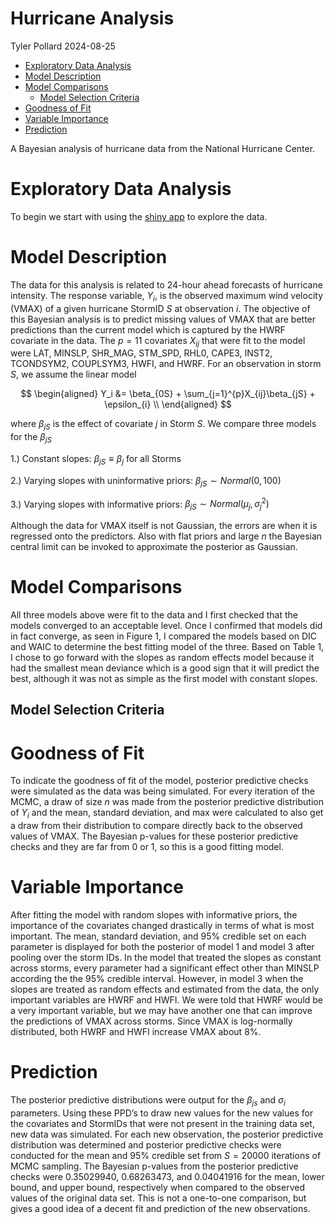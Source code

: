 Hurricane Analysis
================
Tyler Pollard
2024-08-25

<!-- start custom head snippets, customize with your own _includes/head-custom.html file -->

<!-- Setup Google Analytics -->
<!-- {% include head-custom-google-analytics.html %} -->

<!-- You can set your favicon here -->
<!-- link rel="shortcut icon" type="image/x-icon" href="{{ '/favicon.ico' | relative_url }}" -->

<!-- Change content width onfull screen -->
<link rel="stylesheet" href="/assets/css/custom.css">

<!-- MathJax -->
<!-- inline config -->
<script>
  MathJax = {
    tex: {
      inlineMath: [['$', '$'], ['\\(', '\\)']],
      macros: {
      	RR: "{\\bf R}",
      	bold: ["{\\bf #1}", 1],
        indep: "{\\perp \\!\\!\\! \\perp}",
    	}
    },
    svg: {
    fontCache: 'global'
  	},
  };
</script>

<!-- load MathJax -->
<script type="text/javascript" id="MathJax-script" async
  src="https://cdn.jsdelivr.net/npm/mathjax@3/es5/tex-mml-chtml.js">
</script>

<!-- end custom head snippets -->

- [Exploratory Data Analysis](#exploratory-data-analysis)
- [Model Description](#model-description)
- [Model Comparisons](#model-comparisons)
  - [Model Selection Criteria](#model-selection-criteria)
- [Goodness of Fit](#goodness-of-fit)
- [Variable Importance](#variable-importance)
- [Prediction](#prediction)

A Bayesian analysis of hurricane data from the National Hurricane
Center.

# Exploratory Data Analysis

To begin we start with using the [shiny
app](https://tylerpollard410.shinyapps.io/Hurricane_EDA/) to explore the
data.

# Model Description

The data for this analysis is related to 24-hour ahead forecasts of
hurricane intensity. The response variable, $Y_i$, is the observed
maximum wind velocity (VMAX) of a given hurricane StormID $S$ at
observation $i$. The objective of this Bayesian analysis is to predict
missing values of VMAX that are better predictions than the current
model which is captured by the HWRF covariate in the data. The $p = 11$
covariates $X_{ij}$ that were fit to the model were LAT, MINSLP,
SHR_MAG, STM_SPD, RHL0, CAPE3, INST2, TCONDSYM2, COUPLSYM3, HWFI, and
HWRF. For an observation in storm $S$, we assume the linear model

$$
\begin{aligned}
Y_i &= \beta_{0S} + \sum_{j=1}^{p}X_{ij}\beta_{jS} + \epsilon_{i} \\
\end{aligned}
$$

where $\beta_{jS}$ is the effect of covariate $j$ in Storm $S$. We
compare three models for the $\beta_{jS}$

1.) Constant slopes: $\beta_{jS} \equiv \beta_j$ for all Storms

2.) Varying slopes with uninformative priors:
$\beta_{jS} \sim Normal(0, 100)$

3.) Varying slopes with informative priors:
$\beta_{jS} \sim Normal(\mu_j, \sigma_j^2)$

Although the data for VMAX itself is not Gaussian, the errors are when
it is regressed onto the predictors. Also with flat priors and large $n$
the Bayesian central limit can be invoked to approximate the posterior
as Gaussian.

# Model Comparisons

All three models above were fit to the data and I first checked that the
models converged to an acceptable level. Once I confirmed that models
did in fact converge, as seen in Figure 1, I compared the models based
on DIC and WAIC to determine the best fitting model of the three. Based
on Table 1, I chose to go forward with the slopes as random effects
model because it had the smallest mean deviance which is a good sign
that it will predict the best, although it was not as simple as the
first model with constant slopes.

## Model Selection Criteria

# Goodness of Fit

To indicate the goodness of fit of the model, posterior predictive
checks were simulated as the data was being simulated. For every
iteration of the MCMC, a draw of size $n$ was made from the posterior
predictive distribution of $Y_i$ and the mean, standard deviation, and
max were calculated to also get a draw from their distribution to
compare directly back to the observed values of VMAX. The Bayesian
p-values for these posterior predictive checks and they are far from 0
or 1, so this is a good fitting model.

# Variable Importance

After fitting the model with random slopes with informative priors, the
importance of the covariates changed drastically in terms of what is
most important. The mean, standard deviation, and 95% credible set on
each parameter is displayed for both the posterior of model 1 and model
3 after pooling over the storm IDs. In the model that treated the slopes
as constant across storms, every parameter had a significant effect
other than MINSLP according the the 95% credible interval. However, in
model 3 when the slopes are treated as random effects and estimated from
the data, the only important variables are HWRF and HWFI. We were told
that HWRF would be a very important variable, but we may have another
one that can improve the predictions of VMAX across storms. Since VMAX
is log-normally distributed, both HWRF and HWFI increase VMAX about 8%.

# Prediction

The posterior predictive distributions were output for the $\beta_{js}$
and $\sigma_i$ parameters. Using these PPD’s to draw new values for the
new values for the covariates and StormIDs that were not present in the
training data set, new data was simulated. For each new observation, the
posterior predictive distribution was determined and posterior
predictive checks were conducted for the mean and 95% credible set from
$S = 20000$ iterations of MCMC sampling. The Bayesian p-values from the
posterior predictive checks were 0.35029940, 0.68263473, and 0.04041916
for the mean, lower bound, and upper bound, respectively when compared
to the observed values of the original data set. This is not a
one-to-one comparison, but gives a good idea of a decent fit and
prediction of the new observations.
